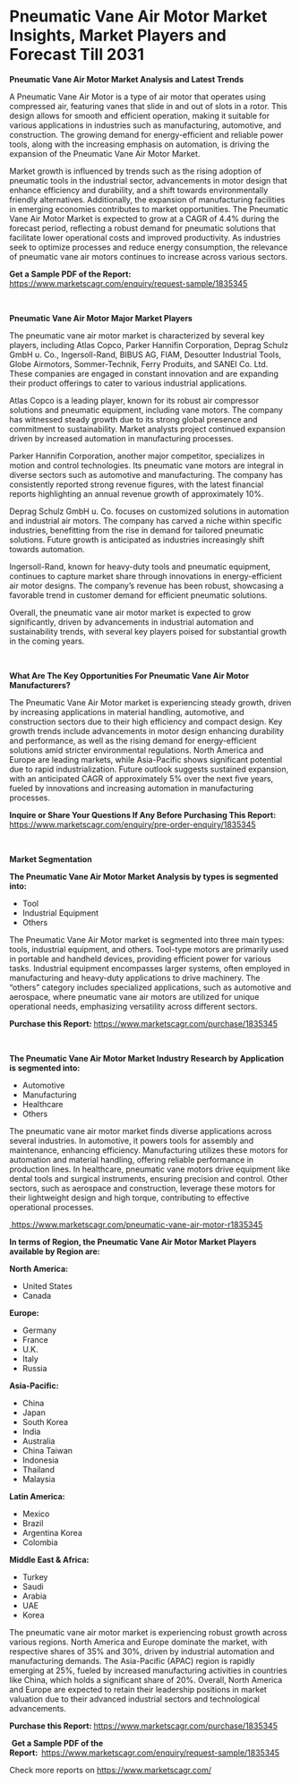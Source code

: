 <p><h1>Pneumatic Vane Air Motor Market Insights, Market Players and Forecast Till 2031</h1></p><p><strong>Pneumatic Vane Air Motor Market Analysis and Latest Trends</strong></p>
<p><p>A Pneumatic Vane Air Motor is a type of air motor that operates using compressed air, featuring vanes that slide in and out of slots in a rotor. This design allows for smooth and efficient operation, making it suitable for various applications in industries such as manufacturing, automotive, and construction. The growing demand for energy-efficient and reliable power tools, along with the increasing emphasis on automation, is driving the expansion of the Pneumatic Vane Air Motor Market.</p><p>Market growth is influenced by trends such as the rising adoption of pneumatic tools in the industrial sector, advancements in motor design that enhance efficiency and durability, and a shift towards environmentally friendly alternatives. Additionally, the expansion of manufacturing facilities in emerging economies contributes to market opportunities. The Pneumatic Vane Air Motor Market is expected to grow at a CAGR of 4.4% during the forecast period, reflecting a robust demand for pneumatic solutions that facilitate lower operational costs and improved productivity. As industries seek to optimize processes and reduce energy consumption, the relevance of pneumatic vane air motors continues to increase across various sectors.</p></p>
<p><strong>Get a Sample PDF of the Report:&nbsp;</strong> <a href="https://www.marketscagr.com/enquiry/request-sample/1835345?utm_campaign=2014&utm_medium=2&utm_source=Github&utm_content=ia&utm_term=31122024&utm_id=pneumatic-vane-air-motor">https://www.marketscagr.com/enquiry/request-sample/1835345</a></p>
<p>&nbsp;</p>
<p><strong>Pneumatic Vane Air Motor Major Market Players</strong></p>
<p><p>The pneumatic vane air motor market is characterized by several key players, including Atlas Copco, Parker Hannifin Corporation, Deprag Schulz GmbH u. Co., Ingersoll-Rand, BIBUS AG, FIAM, Desoutter Industrial Tools, Globe Airmotors, Sommer-Technik, Ferry Produits, and SANEI Co. Ltd. These companies are engaged in constant innovation and are expanding their product offerings to cater to various industrial applications.</p><p>Atlas Copco is a leading player, known for its robust air compressor solutions and pneumatic equipment, including vane motors. The company has witnessed steady growth due to its strong global presence and commitment to sustainability. Market analysts project continued expansion driven by increased automation in manufacturing processes.</p><p>Parker Hannifin Corporation, another major competitor, specializes in motion and control technologies. Its pneumatic vane motors are integral in diverse sectors such as automotive and manufacturing. The company has consistently reported strong revenue figures, with the latest financial reports highlighting an annual revenue growth of approximately 10%.</p><p>Deprag Schulz GmbH u. Co. focuses on customized solutions in automation and industrial air motors. The company has carved a niche within specific industries, benefitting from the rise in demand for tailored pneumatic solutions. Future growth is anticipated as industries increasingly shift towards automation.</p><p>Ingersoll-Rand, known for heavy-duty tools and pneumatic equipment, continues to capture market share through innovations in energy-efficient air motor designs. The company’s revenue has been robust, showcasing a favorable trend in customer demand for efficient pneumatic solutions.</p><p>Overall, the pneumatic vane air motor market is expected to grow significantly, driven by advancements in industrial automation and sustainability trends, with several key players poised for substantial growth in the coming years.</p></p>
<p>&nbsp;</p>
<p><strong>What Are The Key Opportunities For Pneumatic Vane Air Motor Manufacturers?</strong></p>
<p><p>The Pneumatic Vane Air Motor market is experiencing steady growth, driven by increasing applications in material handling, automotive, and construction sectors due to their high efficiency and compact design. Key growth trends include advancements in motor design enhancing durability and performance, as well as the rising demand for energy-efficient solutions amid stricter environmental regulations. North America and Europe are leading markets, while Asia-Pacific shows significant potential due to rapid industrialization. Future outlook suggests sustained expansion, with an anticipated CAGR of approximately 5% over the next five years, fueled by innovations and increasing automation in manufacturing processes.</p></p>
<p><strong>Inquire or Share Your Questions If Any Before Purchasing This Report:</strong> <a href="https://www.marketscagr.com/enquiry/pre-order-enquiry/1835345?utm_campaign=2014&utm_medium=2&utm_source=Github&utm_content=ia&utm_term=31122024&utm_id=pneumatic-vane-air-motor">https://www.marketscagr.com/enquiry/pre-order-enquiry/1835345</a></p>
<p>&nbsp;</p>
<p><strong>Market Segmentation</strong></p>
<p><strong>The Pneumatic Vane Air Motor Market Analysis by types is segmented into:</strong></p>
<p><ul><li>Tool</li><li>Industrial Equipment</li><li>Others</li></ul></p>
<p><p>The Pneumatic Vane Air Motor market is segmented into three main types: tools, industrial equipment, and others. Tool-type motors are primarily used in portable and handheld devices, providing efficient power for various tasks. Industrial equipment encompasses larger systems, often employed in manufacturing and heavy-duty applications to drive machinery. The “others” category includes specialized applications, such as automotive and aerospace, where pneumatic vane air motors are utilized for unique operational needs, emphasizing versatility across different sectors.</p></p>
<p><strong>Purchase this Report:&nbsp;</strong><a href="https://www.marketscagr.com/purchase/1835345?utm_campaign=2014&utm_medium=2&utm_source=Github&utm_content=ia&utm_term=31122024&utm_id=pneumatic-vane-air-motor">https://www.marketscagr.com/purchase/1835345</a></p>
<p>&nbsp;</p>
<p><strong>The Pneumatic Vane Air Motor Market Industry Research by Application is segmented into:</strong></p>
<p><ul><li>Automotive</li><li>Manufacturing</li><li>Healthcare</li><li>Others</li></ul></p>
<p><p>The pneumatic vane air motor market finds diverse applications across several industries. In automotive, it powers tools for assembly and maintenance, enhancing efficiency. Manufacturing utilizes these motors for automation and material handling, offering reliable performance in production lines. In healthcare, pneumatic vane motors drive equipment like dental tools and surgical instruments, ensuring precision and control. Other sectors, such as aerospace and construction, leverage these motors for their lightweight design and high torque, contributing to effective operational processes.</p></p>
<p><a href="https://www.marketscagr.com/pneumatic-vane-air-motor-r1835345?utm_campaign=2014&utm_medium=2&utm_source=Github&utm_content=ia&utm_term=31122024&utm_id=pneumatic-vane-air-motor">&nbsp;https://www.marketscagr.com/pneumatic-vane-air-motor-r1835345</a></p>
<p><strong>In terms of Region, the Pneumatic Vane Air Motor Market Players available by Region are:</strong></p>
<p>
    <p> <strong> North America: </strong>
        <ul>
            <li>United States</li>
            <li>Canada</li>
        </ul>
        </p> 
    <p> <strong> Europe: </strong>
        <ul>
            <li>Germany</li>
            <li>France</li>
            <li>U.K.</li>
            <li>Italy</li>
            <li>Russia</li>
        </ul>
        </p> 
    <p> <strong> Asia-Pacific: </strong>
        <ul>
            <li>China</li>
            <li>Japan</li>
            <li>South Korea</li>
            <li>India</li>
            <li>Australia</li>
            <li>China Taiwan</li>
            <li>Indonesia</li>
            <li>Thailand</li>
            <li>Malaysia</li>
        </ul>
        </p> 
    <p> <strong> Latin America: </strong>
        <ul>
            <li>Mexico</li>
            <li>Brazil</li>
            <li>Argentina Korea</li>
            <li>Colombia</li>
        </ul>
        </p> 
    <p> <strong> Middle East & Africa: </strong>
        <ul>
            <li>Turkey</li>
            <li>Saudi</li>
            <li>Arabia</li>
            <li>UAE</li>
            <li>Korea</li>
        </ul>
    </p>
    </p>
<p><p>The pneumatic vane air motor market is experiencing robust growth across various regions. North America and Europe dominate the market, with respective shares of 35% and 30%, driven by industrial automation and manufacturing demands. The Asia-Pacific (APAC) region is rapidly emerging at 25%, fueled by increased manufacturing activities in countries like China, which holds a significant share of 20%. Overall, North America and Europe are expected to retain their leadership positions in market valuation due to their advanced industrial sectors and technological advancements.</p></p>
<p><strong>Purchase this Report: </strong><a href="https://www.marketscagr.com/purchase/1835345?utm_campaign=2014&utm_medium=2&utm_source=Github&utm_content=ia&utm_term=31122024&utm_id=pneumatic-vane-air-motor">https://www.marketscagr.com/purchase/1835345</a></p>
<p>&nbsp;<strong>Get a Sample PDF of the Report:&nbsp;&nbsp;</strong><a href="https://www.marketscagr.com/enquiry/request-sample/1835345?utm_campaign=2014&utm_medium=2&utm_source=Github&utm_content=ia&utm_term=31122024&utm_id=pneumatic-vane-air-motor">https://www.marketscagr.com/enquiry/request-sample/1835345</a></p>
<p><strong></strong></p>
<p>Check more reports on <a href="https://www.marketscagr.com/?utm_campaign=2014&utm_medium=2&utm_source=Github&utm_content=ia&utm_term=31122024&utm_id=pneumatic-vane-air-motor">https://www.marketscagr.com/</a></p>